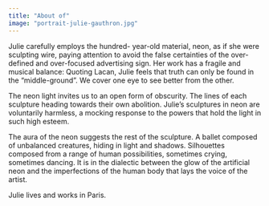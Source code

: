 ```yaml
---
title: "About of"
image: "portrait-julie-gauthron.jpg"
---
```


Julie carefully employs the hundred- year-old material, neon, as if she were sculpting wire, paying attention to avoid the false certainties of the over-defined and over-focused advertising sign. Her work has a fragile and musical balance: Quoting Lacan, Julie feels that truth can only be found in the “middle-ground”. We cover one eye to see better from the other.

The neon light invites us to an open form of obscurity. The lines of each sculpture heading towards their own abolition. Julie’s sculptures in neon are voluntarily harmless, a mocking response to the powers that hold the light in such high esteem.

The aura of the neon suggests the rest of the sculpture. A ballet composed of unbalanced creatures, hiding in light and shadows. Silhouettes composed from a range of human possibilities, sometimes crying, sometimes dancing.
It is in the dialectic between the glow of the artificial neon and the imperfections of the human body that lays the voice of the artist.

Julie lives and works in Paris.
